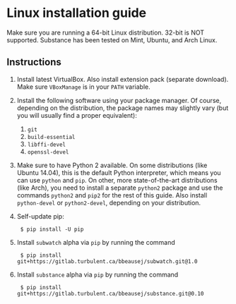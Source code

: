 # Linux installation guide

Make sure you are running a 64-bit Linux distribution. 32-bit is NOT supported. Substance has been tested on Mint, Ubuntu, and Arch Linux.

## Instructions


1. Install latest VirtualBox. Also install extension pack (separate download).
   Make sure `VBoxManage` is in your `PATH` variable.
2. Install the following software using your package manager. Of course,
   depending on the distribution, the package names may slightly vary (but you
   will usually find a proper equivalent):
   1. `git`
   2. `build-essential`
   4. `libffi-devel`
   5. `openssl-devel`
3. Make sure to have Python 2 available. On some distributions (like Ubuntu
   14.04), this is the default Python interpreter, which means you can use
   `python` and `pip`. On other, more state-of-the-art distributions (like
   Arch), you need to install a separate `python2` package and use the commands
   `python2` and `pip2` for the rest of this guide. Also install `python-devel`
   or `python2-devel`, depending on your distribution.
4. Self-update pip:

        $ pip install -U pip

5. Install `subwatch` alpha via `pip` by running the command

        $ pip install git+https://gitlab.turbulent.ca/bbeausej/subwatch.git@1.0

6. Install `substance` alpha via `pip` by running the command

        $ pip install git+https://gitlab.turbulent.ca/bbeausej/substance.git@0.10

